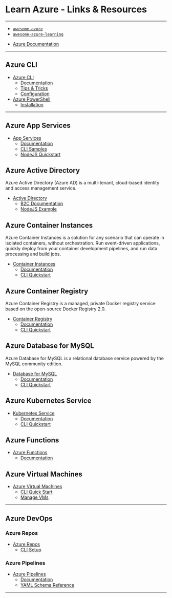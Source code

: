 # Learn Azure - Links & Resources

---

* [`awesome-azure`](https://github.com/kristofferandreasen/awesome-azure)
* [`awesome-azure-learning`](https://github.com/ddneves/awesome-azure-learning)

[](.)

* [Azure Documentation](https://docs.microsoft.com/en-us/azure/?product=featured)

---

## Azure CLI

* [Azure CLI](https://docs.microsoft.com/en-us/cli/azure/?view=azure-cli-latest)
  * [Documentation](https://github.com/MicrosoftDocs/azure-docs-cli)
  * [Tips & Tricks](https://docs.microsoft.com/en-us/cli/azure/use-cli-effectively)
  * [Configuration](https://samcogan.com/improving-the-terminal-experience-for-working-with-azure/)
* [Azure PowerShell](https://docs.microsoft.com/en-us/powershell/azure/)
  * [Installation](https://docs.microsoft.com/en-us/powershell/azure/install-az-ps)

---

## Azure App Services

* [App Services](https://docs.microsoft.com/en-us/azure/app-service/overview)
  * [Documentation](https://docs.microsoft.com/en-us/azure/app-service/)
  * [CLI Samples](https://docs.microsoft.com/en-us/azure/app-service/samples-cli)
  * [NodeJS Quickstart](https://docs.microsoft.com/en-us/azure/app-service/quickstart-nodejs?pivots=platform-windows)

## Azure Active Directory

Azure Active Directory (Azure AD) is a multi-tenant, cloud-based identity and access management service.

* [Active Directory](https://docs.microsoft.com/en-us/azure/active-directory/)
  * [B2C Documentation](https://docs.microsoft.com/en-us/azure/active-directory-b2c/)
  * [NodeJS Example](https://github.com/Azure-Samples/active-directory-b2c-javascript-nodejs-webapi)

## Azure Container Instances

Azure Container Instances is a solution for any scenario that can operate in isolated containers, without orchestration. Run event-driven applications, quickly deploy from your container development pipelines, and run data processing and build jobs.

* [Container Instances](https://docs.microsoft.com/en-us/azure/container-instances/container-instances-overview)
  * [Documentation](https://docs.microsoft.com/en-us/azure/container-instances/)
  * [CLI Quickstart](https://docs.microsoft.com/en-us/azure/container-instances/container-instances-quickstart)

## Azure Container Registry

Azure Container Registry is a managed, private Docker registry service based on the open-source Docker Registry 2.0.

* [Container Registry](https://docs.microsoft.com/en-us/azure/container-registry/container-registry-intro)
  * [Documentation](https://docs.microsoft.com/en-us/azure/container-registry/)
  * [CLI Quickstart](https://docs.microsoft.com/en-us/azure/container-registry/container-registry-get-started-azure-cli)

## Azure Database for MySQL

Azure Database for MySQL is a relational database service powered by the MySQL community edition.

* [Database for MySQL](https://docs.microsoft.com/en-us/azure/mysql/overview)
  * [Documentation](https://docs.microsoft.com/en-us/azure/mysql/)
  * [CLI Quickstart](https://docs.microsoft.com/en-us/azure/mysql/quickstart-create-mysql-server-database-using-azure-cli)

## Azure Kubernetes Service

* [Kubernetes Service](https://docs.microsoft.com/en-us/azure/aks/intro-kubernetes)
  * [Documentation](https://docs.microsoft.com/en-us/azure/aks/)
  * [CLI Quickstart](https://docs.microsoft.com/en-us/azure/aks/kubernetes-walkthrough)

## Azure Functions

* [Azure Functions](https://docs.microsoft.com/en-us/azure/azure-functions/functions-overview)
  * [Documentation](https://docs.microsoft.com/en-us/azure/azure-functions/)

## Azure Virtual Machines

* [Azure Virtual Machines](https://docs.microsoft.com/en-us/azure/virtual-machines/)
  * [CLI Quick Start](https://docs.microsoft.com/en-us/azure/virtual-machines/linux/quick-create-cli)
  * [Manage VMs](https://docs.microsoft.com/en-us/azure/virtual-machines/linux/tutorial-manage-vm)

---

## Azure DevOps

### Azure Repos

* [Azure Repos](https://docs.microsoft.com/en-us/azure/devops/repos)
  * [CLI Setup](https://docs.microsoft.com/en-us/azure/devops/repos/git/share-your-code-in-git-cmdline)

### Azure Pipelines

* [Azure Pipelines](https://docs.microsoft.com/en-us/azure/devops/pipelines/get-started/what-is-azure-pipelines)
  * [Documentation](https://docs.microsoft.com/en-us/azure/devops/pipelines)
  * [YAML Schema Reference](https://docs.microsoft.com/en-us/azure/devops/pipelines/yaml-schema)

---

